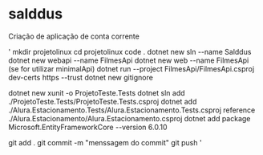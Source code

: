 # salddus
Criação de aplicação de conta corrente

'
mkdir projetolinux
cd projetolinux
code .
dotnet new sln --name Salddus
dotnet new webapi --name FilmesApi
dotnet new web --name FilmesApi (se for utilizar minimalApi)
dotnet run --project FilmesApi/FilmesApi.csproj dev-certs https --trust
dotnet new gitignore

dotnet new xunit -o ProjetoTeste.Tests
dotnet sln add ./ProjetoTeste.Tests/ProjetoTeste.Tests.csproj
dotnet add ./Alura.Estacionamento.Tests/Alura.Estacionamento.Tests.csproj reference ./Alura.Estacionamento/Alura.Estacionamento.csproj 
dotnet add package Microsoft.EntityFrameworkCore --version 6.0.10

git add .
git commit -m "menssagem do commit"
git push
'